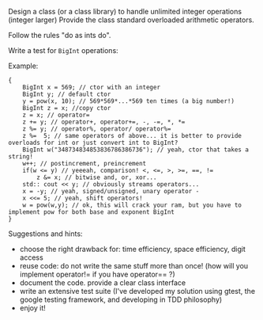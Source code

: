 Design a class (or a class library) to handle unlimited integer operations (integer larger)
Provide the class standard overloaded arithmetic operators.

Follow the rules "do as ints do".

Write a test for `BigInt` operations:

Example:
```
{
    BigInt x = 569; // ctor with an integer
    BigInt y; // default ctor
    y = pow(x, 10); // 569*569*...*569 ten times (a big number!)
    BigInt z = x; //copy ctor
    z = x; // operator=
    z += y; // operator+, operator+=, -, -=, *, *=
    z %= y; // operator%, operator/ operator%= 
    z %=  5; // same operators of above... it is better to provide overloads for int or just convert int to BigInt?
    BigInt w("348734834853836786386736"); // yeah, ctor that takes a string!
    w++; // postincrement, preincrement
    if(w <= y) // yeeeah, comparison! <, <=, >, >=, ==, !=
        z &= x; // bitwise and, or, xor...
    std:: cout << y; // obviously streams operators...
    x = -y; // yeah, signed/unsigned, unary operator -
    x <<= 5; // yeah, shift operators!
    w = pow(w,y); // ok, this will crack your ram, but you have to implement pow for both base and exponent BigInt
}
```

Suggestions and hints:
  * choose the right drawback for: time efficiency, space efficiency, digit access
  * reuse code: do not write the same stuff more than once! (how will you implement operator!= if you have operator== ?)
  * document the code. provide a clear class interface
  * write an extensive test suite (I've developed my solution using gtest, the google testing framework, and developing in TDD philosophy)
  * enjoy it!